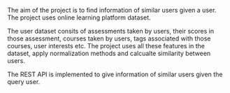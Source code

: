 The aim of the project is to find information of similar users given a user. The project uses online learning platform dataset.

The user dataset consits of assessments taken by users, their scores in those assessment, courses taken by users, tags associated with those courses, user interests etc. The project uses all these features in the dataset, apply normalization methods and calcualte similarity between users.

The REST API is implemented to give information of similar users given the query user.